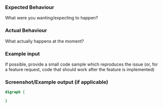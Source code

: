 ### Expected Behaviour
What were you wanting/expecting to happen?

### Actual Behaviour
What actually happens at the moment?

### Example input
If possible, provide a small code sample which reproduces the issue (or, for a feature request, code that should work after the feature is implemented)

### Screenshot/Example output (if applicable)
```dot
digraph {

}
```

